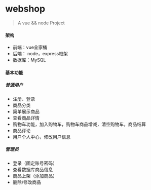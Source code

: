 # webshop

> A  vue && node  Project

#### 架构

- 前端：vue全家桶
- 后端： node，express框架
- 数据库：MySQL

#### 基本功能

##### 普通用户

- 注册、登录
- 商品分类
- 简单展示商品
- 查看商品详情
- 购物车功能，加入购物车，购物车商品增减，清空购物车，商品结算
- 商品评论
- 用户个人中心，修改用户信息

##### 管理员

- 登录（固定账号密码）
- 查看数据库商品信息
- 商品上架（添加商品）
- 删除/修改商品